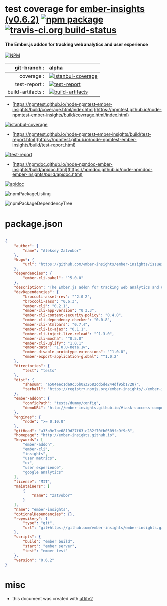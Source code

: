 # test coverage for  [ember-insights (v0.6.2)](http://ember-insights.github.io)  [![npm package](https://img.shields.io/npm/v/npmtest-ember-insights.svg?style=flat-square)](https://www.npmjs.org/package/npmtest-ember-insights) [![travis-ci.org build-status](https://api.travis-ci.org/npmtest/node-npmtest-ember-insights.svg)](https://travis-ci.org/npmtest/node-npmtest-ember-insights)
#### The Ember.js addon for tracking web analytics and user experience

[![NPM](https://nodei.co/npm/ember-insights.png?downloads=true&downloadRank=true&stars=true)](https://www.npmjs.com/package/ember-insights)

| git-branch : | [alpha](https://github.com/npmtest/node-npmtest-ember-insights/tree/alpha)|
|--:|:--|
| coverage : | [![istanbul-coverage](https://npmtest.github.io/node-npmtest-ember-insights/build/coverage.badge.svg)](https://npmtest.github.io/node-npmtest-ember-insights/build/coverage.html/index.html)|
| test-report : | [![test-report](https://npmtest.github.io/node-npmtest-ember-insights/build/test-report.badge.svg)](https://npmtest.github.io/node-npmtest-ember-insights/build/test-report.html)|
| build-artifacts : | [![build-artifacts](https://npmtest.github.io/node-npmtest-ember-insights/glyphicons_144_folder_open.png)](https://github.com/npmtest/node-npmtest-ember-insights/tree/gh-pages/build)|

- [https://npmtest.github.io/node-npmtest-ember-insights/build/coverage.html/index.html](https://npmtest.github.io/node-npmtest-ember-insights/build/coverage.html/index.html)

[![istanbul-coverage](https://npmtest.github.io/node-npmtest-ember-insights/build/screenCapture.buildCi.browser.%252Ftmp%252Fbuild%252Fcoverage.lib.html.png)](https://npmtest.github.io/node-npmtest-ember-insights/build/coverage.html/index.html)

- [https://npmtest.github.io/node-npmtest-ember-insights/build/test-report.html](https://npmtest.github.io/node-npmtest-ember-insights/build/test-report.html)

[![test-report](https://npmtest.github.io/node-npmtest-ember-insights/build/screenCapture.buildCi.browser.%252Ftmp%252Fbuild%252Ftest-report.html.png)](https://npmtest.github.io/node-npmtest-ember-insights/build/test-report.html)

- [https://npmdoc.github.io/node-npmdoc-ember-insights/build/apidoc.html](https://npmdoc.github.io/node-npmdoc-ember-insights/build/apidoc.html)

[![apidoc](https://npmdoc.github.io/node-npmdoc-ember-insights/build/screenCapture.buildCi.browser.%252Ftmp%252Fbuild%252Fapidoc.html.png)](https://npmdoc.github.io/node-npmdoc-ember-insights/build/apidoc.html)

![npmPackageListing](https://npmtest.github.io/node-npmtest-ember-insights/build/screenCapture.npmPackageListing.svg)

![npmPackageDependencyTree](https://npmtest.github.io/node-npmtest-ember-insights/build/screenCapture.npmPackageDependencyTree.svg)



# package.json

```json

{
    "author": {
        "name": "Aleksey Zatvobor"
    },
    "bugs": {
        "url": "https://github.com/ember-insights/ember-insights/issues"
    },
    "dependencies": {
        "ember-cli-babel": "^5.0.0"
    },
    "description": "The Ember.js addon for tracking web analytics and user experience",
    "devDependencies": {
        "broccoli-asset-rev": "^2.0.2",
        "broccoli-sass": "0.6.3",
        "ember-cli": "0.2.1",
        "ember-cli-app-version": "0.3.3",
        "ember-cli-content-security-policy": "0.4.0",
        "ember-cli-dependency-checker": "0.0.8",
        "ember-cli-htmlbars": "0.7.4",
        "ember-cli-ic-ajax": "0.1.1",
        "ember-cli-inject-live-reload": "^1.3.0",
        "ember-cli-mocha": "^0.5.0",
        "ember-cli-uglify": "1.0.1",
        "ember-data": "1.0.0-beta.16",
        "ember-disable-prototype-extensions": "^1.0.0",
        "ember-export-application-global": "^1.0.2"
    },
    "directories": {
        "test": "tests"
    },
    "dist": {
        "shasum": "a504eec1da9c35b0a32682cd5de244df95b17287",
        "tarball": "https://registry.npmjs.org/ember-insights/-/ember-insights-0.6.2.tgz"
    },
    "ember-addon": {
        "configPath": "tests/dummy/config",
        "demoURL": "http://ember-insights.github.io/#task-success-component"
    },
    "engines": {
        "node": ">= 0.10.0"
    },
    "gitHead": "a33b9e7be6819d27f631c282f70fb0509fc9f9c3",
    "homepage": "http://ember-insights.github.io",
    "keywords": [
        "ember-addon",
        "ember-cli",
        "insights",
        "user metrics",
        "ux",
        "user experience",
        "google analytics"
    ],
    "license": "MIT",
    "maintainers": [
        {
            "name": "zatvobor"
        }
    ],
    "name": "ember-insights",
    "optionalDependencies": {},
    "repository": {
        "type": "git",
        "url": "git+https://github.com/ember-insights/ember-insights.git"
    },
    "scripts": {
        "build": "ember build",
        "start": "ember server",
        "test": "ember test"
    },
    "version": "0.6.2"
}
```



# misc
- this document was created with [utility2](https://github.com/kaizhu256/node-utility2)
